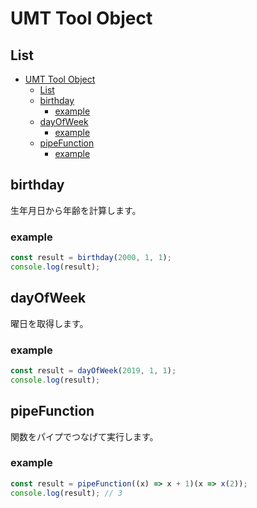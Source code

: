 # UMT Tool Object

## List

- [UMT Tool Object](#umt-tool-object)
  - [List](#list)
  - [birthday](#birthday)
    - [example](#example)
  - [dayOfWeek](#dayofweek)
    - [example](#example-1)
  - [pipeFunction](#pipefunction)
    - [example](#example-2)

## birthday

生年月日から年齢を計算します。

### example

```js
const result = birthday(2000, 1, 1);
console.log(result);
```

## dayOfWeek

曜日を取得します。

### example

```js
const result = dayOfWeek(2019, 1, 1);
console.log(result);
```

## pipeFunction

関数をパイプでつなげて実行します。

### example

```js
const result = pipeFunction((x) => x + 1)(x => x(2));
console.log(result); // 3
```
